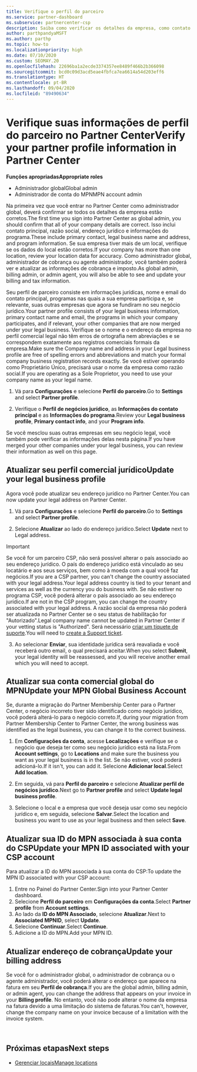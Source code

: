 ```yaml
---
title: Verifique o perfil do parceiro
ms.service: partner-dashboard
ms.subservice: partnercenter-csp
description: Saiba como verificar os detalhes da empresa, como contato principal, endereço e informações do programa. Você também pode atualizar seus endereços jurídico e para cobrança.
author: parthpandyaMSFT
ms.author: parthp
ms.topic: how-to
ms.localizationpriority: high
ms.date: 07/10/2020
ms.custom: SEOMAY.20
ms.openlocfilehash: 22696ba1a2ecde3374357ee8489f466b2b366098
ms.sourcegitcommit: bcd0c09d3acd5eae4fbfca7ea6614a54d203eff6
ms.translationtype: HT
ms.contentlocale: pt-BR
ms.lasthandoff: 09/04/2020
ms.locfileid: "89490634"
---
```

# <a name="verify-your-partner-profile-information-in-partner-center"></a><span data-ttu-id="739c0-104">Verifique suas informações de perfil do parceiro no Partner Center</span><span class="sxs-lookup"><span data-stu-id="739c0-104">Verify your partner profile information in Partner Center</span></span>

<span data-ttu-id="739c0-105">**Funções apropriadas**</span><span class="sxs-lookup"><span data-stu-id="739c0-105">**Appropriate roles**</span></span>

- <span data-ttu-id="739c0-106">Administrador global</span><span class="sxs-lookup"><span data-stu-id="739c0-106">Global admin</span></span>
- <span data-ttu-id="739c0-107">Administrador de conta do MPN</span><span class="sxs-lookup"><span data-stu-id="739c0-107">MPN account admin</span></span>

<span data-ttu-id="739c0-108">Na primeira vez que você entrar no Partner Center como administrador global, deverá confirmar se todos os detalhes da empresa estão corretos.</span><span class="sxs-lookup"><span data-stu-id="739c0-108">The first time you sign into Partner Center as global admin, you should confirm that all of your company details are correct.</span></span> <span data-ttu-id="739c0-109">Isso inclui contato principal, razão social, endereço jurídico e informações do programa.</span><span class="sxs-lookup"><span data-stu-id="739c0-109">These include primary contact, legal business name and address, and program information.</span></span> <span data-ttu-id="739c0-110">Se sua empresa tiver mais de um local, verifique se os dados do local estão corretos.</span><span class="sxs-lookup"><span data-stu-id="739c0-110">If your company has more than one location, review your location data for accuracy.</span></span> <span data-ttu-id="739c0-111">Como administrador global, administrador de cobrança ou agente administrador, você também poderá ver e atualizar as informações de cobrança e imposto.</span><span class="sxs-lookup"><span data-stu-id="739c0-111">As global admin, billing admin, or admin agent, you will also be able to see and update your billing and tax information.</span></span>

<span data-ttu-id="739c0-112">Seu perfil de parceiro consiste em informações jurídicas, nome e email do contato principal, programas nas quais a sua empresa participa e, se relevante, suas outras empresas que agora se fundiram no seu negócio jurídico.</span><span class="sxs-lookup"><span data-stu-id="739c0-112">Your partner profile consists of your legal business information, primary contact name and email, the programs in which your company participates, and if relevant, your other companies that are now merged under your legal business.</span></span> <span data-ttu-id="739c0-113">Verifique se o nome e o endereço da empresa no perfil comercial legal não têm erros de ortografia nem abreviações e se correspondem exatamente aos registros comerciais formais da empresa.</span><span class="sxs-lookup"><span data-stu-id="739c0-113">Make sure the Company name and address in your Legal business profile are free of spelling errors and abbreviations and match your formal company business registration records exactly.</span></span> <span data-ttu-id="739c0-114">Se você estiver operando como Proprietário Único, precisará usar o nome da empresa como razão social.</span><span class="sxs-lookup"><span data-stu-id="739c0-114">If you are operating as a Sole Proprietor, you need to use your company name as your legal name.</span></span>

1. <span data-ttu-id="739c0-115">Vá para **Configurações** e selecione **Perfil do parceiro**.</span><span class="sxs-lookup"><span data-stu-id="739c0-115">Go to **Settings** and select **Partner profile**.</span></span>

2. <span data-ttu-id="739c0-116">Verifique o **Perfil de negócios jurídico**, as **Informações do contato principal** e as **Informações do programa**.</span><span class="sxs-lookup"><span data-stu-id="739c0-116">Review your **Legal business profile**, **Primary contact info**, and your **Program info**.</span></span>

<span data-ttu-id="739c0-117">Se você mesclou suas outras empresas em seu negócio legal, você também pode verificar as informações delas nesta página.</span><span class="sxs-lookup"><span data-stu-id="739c0-117">If you have merged your other companies under your legal business, you can review their information as well on this page.</span></span>

## <a name="update-your-legal-business-profile"></a><span data-ttu-id="739c0-118">Atualizar seu perfil comercial jurídico</span><span class="sxs-lookup"><span data-stu-id="739c0-118">Update your legal business profile</span></span>

<span data-ttu-id="739c0-119">Agora você pode atualizar seu endereço jurídico no Partner Center.</span><span class="sxs-lookup"><span data-stu-id="739c0-119">You can now update your legal address on Partner Center.</span></span>

1. <span data-ttu-id="739c0-120">Vá para **Configurações** e selecione **Perfil do parceiro**.</span><span class="sxs-lookup"><span data-stu-id="739c0-120">Go to **Settings** and select **Partner profile**.</span></span> 

2. <span data-ttu-id="739c0-121">Selecione **Atualizar** ao lado do endereço jurídico.</span><span class="sxs-lookup"><span data-stu-id="739c0-121">Select **Update** next to Legal address.</span></span> 

>[!Important]
><span data-ttu-id="739c0-122">Se você for um parceiro CSP, não será possível alterar o país associado ao seu endereço jurídico. O país do endereço jurídico está vinculado ao seu locatário e aos seus serviços, bem como à moeda com a qual você faz negócios.</span><span class="sxs-lookup"><span data-stu-id="739c0-122">If you are a CSP partner, you can't change the country associated with your legal address.Your legal address country is tied to your tenant and services as well as the currency you do business with.</span></span> <span data-ttu-id="739c0-123">Se não estiver no programa CSP, você poderá alterar o país associado ao seu endereço jurídico.</span><span class="sxs-lookup"><span data-stu-id="739c0-123">If are not in the CSP program, you can change the country associated with your legal address.</span></span> <span data-ttu-id="739c0-124">A razão social da empresa não poderá ser atualizada no Partner Center se o seu status de habilitação for "Autorizado".</span><span class="sxs-lookup"><span data-stu-id="739c0-124">Legal company name cannot be updated in Partner Center if your vetting status is "Authorized".</span></span> <span data-ttu-id="739c0-125">Será necessário [criar um tíquete de suporte](https://partner.microsoft.com/dashboard/support/csp/servicerequests/create?stage=2&topicid=eb74583c-61b3-2124-bffc-00920e0ae772).</span><span class="sxs-lookup"><span data-stu-id="739c0-125">You will need to [create a Support ticket](https://partner.microsoft.com/dashboard/support/csp/servicerequests/create?stage=2&topicid=eb74583c-61b3-2124-bffc-00920e0ae772).</span></span>

3. <span data-ttu-id="739c0-126">Ao selecionar **Enviar**, sua identidade jurídica será reavaliada e você receberá outro email, o qual precisará aceitar.</span><span class="sxs-lookup"><span data-stu-id="739c0-126">When you select **Submit**, your legal identity will be reassessed, and you will receive another email which you will need to accept.</span></span>

## <a name="update-your-mpn-global-business-account"></a><span data-ttu-id="739c0-127">Atualizar sua conta comercial global do MPN</span><span class="sxs-lookup"><span data-stu-id="739c0-127">Update your MPN Global Business Account</span></span>

<span data-ttu-id="739c0-128">Se, durante a migração do Partner Membership Center para o Partner Center, o negócio incorreto tiver sido identificado como negócio jurídico, você poderá alterá-lo para o negócio correto.</span><span class="sxs-lookup"><span data-stu-id="739c0-128">If, during your migration from Partner Membership Center to Partner Center, the wrong business was identified as the legal business, you can change it to the correct business.</span></span>

1. <span data-ttu-id="739c0-129">Em **Configurações da conta**, acesse **Localizações** e verifique se o negócio que deseja ter como seu negócio jurídico está na lista.</span><span class="sxs-lookup"><span data-stu-id="739c0-129">From **Account settings**, go to **Locations** and make sure the business you want as your legal business is in the list.</span></span> <span data-ttu-id="739c0-130">Se não estiver, você poderá adicioná-lo.</span><span class="sxs-lookup"><span data-stu-id="739c0-130">If it isn't, you can add it.</span></span> <span data-ttu-id="739c0-131">Selecione **Adicionar local**.</span><span class="sxs-lookup"><span data-stu-id="739c0-131">Select **Add location**.</span></span>

2. <span data-ttu-id="739c0-132">Em seguida, vá para **Perfil do parceiro** e selecione **Atualizar perfil de negócios jurídico**.</span><span class="sxs-lookup"><span data-stu-id="739c0-132">Next go to **Partner profile** and select **Update legal business profile**.</span></span>

3. <span data-ttu-id="739c0-133">Selecione o local e a empresa que você deseja usar como seu negócio jurídico e, em seguida, selecione **Salvar**.</span><span class="sxs-lookup"><span data-stu-id="739c0-133">Select the location and business you want to use as your legal business and then select **Save**.</span></span>

## <a name="update-your-mpn-id-associated-with-your-csp-account"></a><span data-ttu-id="739c0-134">Atualizar sua ID do MPN associada à sua conta do CSP</span><span class="sxs-lookup"><span data-stu-id="739c0-134">Update your MPN ID associated with your CSP account</span></span>

<span data-ttu-id="739c0-135">Para atualizar a ID do MPN associada à sua conta do CSP:</span><span class="sxs-lookup"><span data-stu-id="739c0-135">To update the MPN ID associated with your CSP account:</span></span>

1. <span data-ttu-id="739c0-136">Entre no Painel do Partner Center.</span><span class="sxs-lookup"><span data-stu-id="739c0-136">Sign into your Partner Center dashboard.</span></span>
1. <span data-ttu-id="739c0-137">Selecione **Perfil do parceiro** em **Configurações da conta**.</span><span class="sxs-lookup"><span data-stu-id="739c0-137">Select **Partner profile** from **Account settings**.</span></span>
1. <span data-ttu-id="739c0-138">Ao lado da **ID do MPN Associado**, selecione **Atualizar**.</span><span class="sxs-lookup"><span data-stu-id="739c0-138">Next to **Associated MPNID**, select **Update**.</span></span>
1. <span data-ttu-id="739c0-139">Selecione **Continuar**.</span><span class="sxs-lookup"><span data-stu-id="739c0-139">Select **Continue**.</span></span>
1. <span data-ttu-id="739c0-140">Adicione a ID do MPN.</span><span class="sxs-lookup"><span data-stu-id="739c0-140">Add your MPN ID.</span></span>


## <a name="update-your-billing-address"></a><span data-ttu-id="739c0-141">Atualizar endereço de cobrança</span><span class="sxs-lookup"><span data-stu-id="739c0-141">Update your billing address</span></span>

<span data-ttu-id="739c0-142">Se você for o administrador global, o administrador de cobrança ou o agente administrador, você poderá alterar o endereço que aparece na fatura em seu **Perfil de cobrança**.</span><span class="sxs-lookup"><span data-stu-id="739c0-142">If you are the global admin, billing admin, or admin agent, you can change the address that appears on your invoice in your **Billing profile**.</span></span> <span data-ttu-id="739c0-143">No entanto, você não pode alterar o nome da empresa na fatura devido a uma limitação do sistema de faturas.</span><span class="sxs-lookup"><span data-stu-id="739c0-143">You can't, however, change the company name on your invoice because of a limitation with the invoice system.</span></span>

 
## <a name="next-steps"></a><span data-ttu-id="739c0-144">Próximas etapas</span><span class="sxs-lookup"><span data-stu-id="739c0-144">Next steps</span></span>

- [<span data-ttu-id="739c0-145">Gerenciar locais</span><span class="sxs-lookup"><span data-stu-id="739c0-145">Manage locations</span></span>](manage-locations.md)

